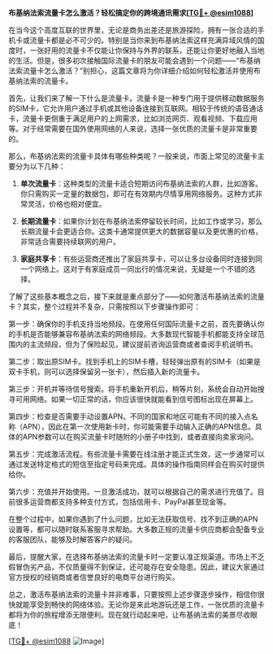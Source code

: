 **布基纳法索流量卡怎么激活？轻松搞定你的跨境通讯需求[[TG💪+ @esim1088](https://t.me/s/esim1088)]**

在当今这个高度互联的世界里，无论是商务出差还是旅游探险，拥有一张合适的手机卡或流量卡都是必不可少的。特别是当你来到布基纳法索这样充满异域风情的国度时，一张好用的流量卡不仅能让你保持与外界的联系，还能让你更好地融入当地的生活。但是，很多初次接触国际流量卡的朋友可能会遇到一个问题——“布基纳法索流量卡怎么激活？”别担心，这篇文章将为你详细介绍如何轻松激活并使用布基纳法索的流量卡。

首先，让我们来了解一下什么是流量卡。流量卡是一种专门用于提供移动数据服务的SIM卡，它允许用户通过手机或其他设备连接到互联网。相较于传统的语音通话卡，流量卡更侧重于满足用户的上网需求，比如浏览网页、观看视频、下载应用等。对于经常需要在国外使用网络的人来说，选择一张优质的流量卡是非常重要的。

那么，布基纳法索的流量卡具体有哪些种类呢？一般来说，市面上常见的流量卡主要分为以下几种：

1. **单次流量卡**：这种类型的流量卡适合短期访问布基纳法索的人群，比如游客。你只需购买一定量的数据包，即可在有效期内尽情享用网络服务。这种方式非常灵活，价格也相对便宜。
   
2. **长期流量卡**：如果你计划在布基纳法索停留较长时间，比如工作或学习，那么长期流量卡会更适合你。这类卡通常提供更大的数据容量以及更优惠的价格，非常适合需要持续联网的用户。

3. **家庭共享卡**：有些运营商还推出了家庭共享卡，可以让多台设备同时连接到同一个网络上。这对于有家庭成员一同出行的情况来说，无疑是一个不错的选择。

了解了这些基本概念之后，接下来就是重点部分了——如何激活布基纳法索的流量卡？其实，整个过程并不复杂，只需按照以下步骤操作即可：

第一步：确保你的手机支持当地频段。在使用任何国际流量卡之前，首先要确认你的手机是否能够兼容布基纳法索的网络频段。大多数现代智能手机都能支持全球范围内的主流频段，但为了保险起见，建议提前咨询运营商或者查阅手机说明书。

第二步：取出原SIM卡。找到手机上的SIM卡槽，轻轻弹出原有的SIM卡（如果是双卡手机，则可以选择保留另一张卡），然后插入新的流量卡。

第三步：开机并等待信号搜索。将手机重新开机后，稍等片刻，系统会自动开始搜寻可用网络。如果一切正常的话，你应该很快就能看到信号图标出现在屏幕上。

第四步：检查是否需要手动设置APN。不同的国家和地区可能有不同的接入点名称（APN），因此在第一次使用新卡时，你可能需要手动输入正确的APN信息。具体的APN参数可以在购买流量卡时随附的小册子中找到，或者直接向卖家询问。

第五步：完成激活流程。有些流量卡需要在线注册才能正式生效，这一步通常可以通过发送特定格式的短信至指定号码来完成。具体的操作指南同样会在购买时提供给你。

第六步：充值并开始使用。一旦激活成功，就可以根据自己的需求进行充值了。目前很多运营商都支持多种支付方式，包括信用卡、PayPal甚至现金等。

在整个过程中，如果你遇到了什么问题，比如无法获取信号、找不到正确的APN设置等，都可以随时联系客服寻求帮助。大多数正规的流量卡供应商都会配备专业的客服团队，能够及时解答客户的疑问。

最后，提醒大家，在选择布基纳法索的流量卡时一定要认准正规渠道。市场上不乏假冒伪劣产品，不仅质量得不到保证，还可能存在安全隐患。因此，建议大家通过官方授权的经销商或者信誉良好的电商平台进行购买。

总之，激活布基纳法索的流量卡并非难事，只要按照上述步骤逐步操作，相信你很快就能享受到畅快的网络体验。无论你是来此地游玩还是工作，一张优质的流量卡都将为你的旅程增添无限便利。现在就行动起来吧，让布基纳法索的美景尽收眼底！

[[TG💪+ @esim1088](https://t.me/s/esim1088) ![Image](https://i.postimg.cc/4NQfJmqS/Snipaste-2025-05-13-00-14-12.png)]